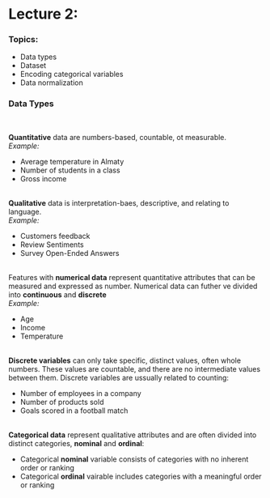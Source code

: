 <h1>Lecture 2:</h1>

<h3>Topics:</h3>
<ul>
  <li>Data types</li>
  <li>Dataset</li>
  <li>Encoding categorical variables</li>
  <li>Data normalization</li>
</ul>



<h3>Data Types</h3>

<br>

<b>Quantitative</b> data are numbers-based, countable, ot measurable.
<br><i>Example:</i>
<ul>
  <li>Average temperature in Almaty</li>
  <li>Number of students in a class</li>
  <li>Gross income</li>
</ul>
<br>
<b>Qualitative</b> data is interpretation-baes, descriptive, and relating to language.
<br><i>Example:</i>
<ul>
  <li>Customers feedback</li>
  <li>Review Sentiments</li>
  <li>Survey Open-Ended Answers</li>
</ul>
<br>
Features with <b>numerical data</b> represent quantitative attributes that can be measured and expressed as number. Numerical data can futher ve divided into <b>continuous</b> and <b>discrete</b>
<br></b><i>Example:</i>
<ul>
  <li>Age</li>
  <li>Income</li>
  <li>Temperature</li>
</ul>

<br>
<b>Discrete variables</b> can only take specific, distinct values, often whole numbers. These values are countable, and there are no intermediate values between them. Discrete variables are ussually related to counting:
<ul>
  <li>Number of employees in a company</li>
  <li>Number of products sold</li>
  <li>Goals scored in a football match</li>
</ul>
<br>
<b>Categorical data</b> represent qualitative attributes and are often divided into distinct categories, <b>nominal</b> and <b>ordinal</b>:
<ul>
  <li>Categorical <b>nominal</b> variable consists of categories with no inherent order or ranking</li>
  <li>Categorical <b>ordinal</b> vairable includes categories with a meaningful order or ranking</li>
</ul>

